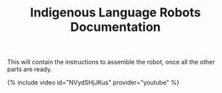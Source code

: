 ﻿---
title: "Indigenous Language Robots Documentation"
permalink: /assembly/
excerpt: "Final assembly stage of the Indigenous Language Robot."
toc: false
share: false
---

This will contain the instructions to assemble the robot, once all the other parts are ready.

{% include video id="NVydSHjJKus" provider="youtube" %}

